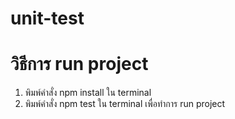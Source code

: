 # unit-test
# วิธีการ run project
1. พิมพ์คำสั่ง npm install ใน terminal
2. พิมพ์คำสั่ง npm test ใน terminal เพื่อทำการ run project
